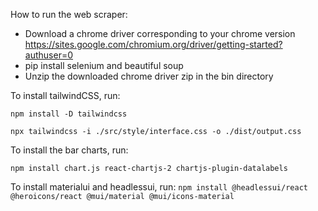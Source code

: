 How to run the web scraper:

- Download a chrome driver corresponding to your chrome version https://sites.google.com/chromium.org/driver/getting-started?authuser=0
- pip install selenium and beautiful soup
- Unzip the downloaded chrome driver zip in the bin directory

To install tailwindCSS, run:

`npm install -D tailwindcss`

`npx tailwindcss -i ./src/style/interface.css -o ./dist/output.css`

To install the bar charts, run: 

`npm install chart.js react-chartjs-2 chartjs-plugin-datalabels`

To install materialui and headlessui, run:
`npm install @headlessui/react @heroicons/react @mui/material @mui/icons-material`

